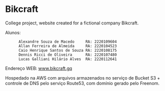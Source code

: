 # Bikcraft
College project, website created for a fictional company Bikcraft.

Alunos:   

          Alexandre Souza de Macedo     RA: 2220109604     
          Allan Ferreira de Almeida     RA: 2220104523     
          Caio Henrique Santos de Souza RA: 2220108175     
          Dennis Ricci de Oliveira      RA: 2220107480     
          Lucas Galliani Hilário Alves  RA: 2220112641     
          
Endereço WEB: www.bikcraft.gq

Hospedado na AWS com arquivos armazenados no serviço de Bucket S3 + controle de DNS pelo serviço Route53, com domínio gerado pelo Freenom.
